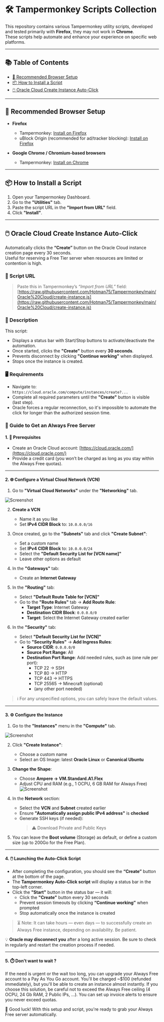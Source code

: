 # 🛠️ Tampermonkey Scripts Collection

This repository contains various Tampermonkey utility scripts, developed and tested primarily with **Firefox**, they may not work in **Chrome**.  
These scripts help automate and enhance your experience on specific web platforms.

---

## 📚 Table of Contents

- [🔧 Recommended Browser Setup](#-recommended-browser-setup)
- [📦 How to Install a Script](#-how-to-install-a-script)
- [🖱️ Oracle Cloud Create Instance Auto-Click](#%EF%B8%8F-oracle-cloud-create-instance-auto-click)

---

## 🔧 Recommended Browser Setup

- **Firefox**  
  - Tampermonkey: [Install on Firefox](https://addons.mozilla.org/fr/firefox/addon/tampermonkey/)  
  - uBlock Origin (recommended for ad/tracker blocking): [Install on Firefox](https://addons.mozilla.org/fr/firefox/addon/ublock-origin/)

- **Google Chrome / Chromium-based browsers**  
  - Tampermonkey: [Install on Chrome](https://chromewebstore.google.com/detail/tampermonkey/dhdgffkkebhmkfjojejmpbldmpobfkfo)

---

## 📦 How to Install a Script

1. Open your Tampermonkey Dashboard.  
2. Go to the **"Utilities"** tab.  
3. Paste the script URL in the **"Import from URL"** field.  
4. Click **"Install"**.

---

## 🖱️ Oracle Cloud Create Instance Auto-Click

Automatically clicks the **“Create”** button on the Oracle Cloud instance creation page every 30 seconds.  
Useful for reserving a Free Tier server when resources are limited or contention is high.

### 🔗 Script URL

> Paste this in Tampermonkey’s *“Import from URL”* field:  
> [https://raw.githubusercontent.com/Hotman75/Tampermonkey/main/Oracle%20Cloud/create-instance.js](https://raw.githubusercontent.com/Hotman75/Tampermonkey/main/Oracle%20Cloud/create-instance.js)

### 📄 Description

This script:

- Displays a status bar with Start/Stop buttons to activate/deactivate the automation.
- Once started, clicks the **"Create"** button every **30 seconds**.
- Prevents disconnect by clicking **"Continue working"** when displayed.
- Stops once the instance is created.

### 🖥️ Requirements

- Navigate to:  
  `https://cloud.oracle.com/compute/instances/create?...`
- Complete all required parameters until the **"Create"** button is visible (last step).
- Oracle forces a regular reconnection, so it's impossible to automate the click for longer than the authorized session time.

### 🧭 Guide to Get an Always Free Server

#### 1. 📝 Prerequisites

- Create an Oracle Cloud account: [https://cloud.oracle.com/](https://cloud.oracle.com/)
- Provide a credit card (you won’t be charged as long as you stay within the Always Free quotas).

---

#### 2. 🌐 Configure a Virtual Cloud Network (VCN)

1. Go to **"Virtual Cloud Networks"** under the **"Networking"** tab.  
   
  ![Screenshot](https://github.com/user-attachments/assets/057fbd90-b3e0-41b3-a05f-a5e89cf7729b)

2. **Create a VCN**  
   - Name it as you like  
   - Set **IPv4 CIDR Block** to: `10.0.0.0/16`

3. Once created, go to the **"Subnets"** tab and click **"Create Subnet"**:  
   - Set a custom name  
   - Set **IPv4 CIDR Block** to: `10.0.0.0/24`  
   - Select the **"Default Security List for [VCN name]"**  
   - Leave other options as default

4. In the **"Gateways"** tab:  
   - Create an **Internet Gateway**

5. In the **"Routing"** tab:  
   - Select **"Default Route Table for [VCN]"**  
   - Go to the **"Route Rules"** tab → **Add Route Rule**:  
     - **Target Type**: Internet Gateway  
     - **Destination CIDR Block**: `0.0.0.0/0`  
     - **Target**: Select the Internet Gateway created earlier

6. In the **"Security"** tab:  
   - Select **"Default Security List for [VCN]"**  
   - Go to **"Security Rules"** → **Add Ingress Rules**:  
     - **Source CIDR**: `0.0.0.0/0`  
     - **Source Port Range**: All  
     - **Destination Port Range**: Add needed rules, such as (one rule per port):  
       - TCP 22 → SSH  
       - TCP 80 → HTTP  
       - TCP 443 → HTTPS  
       - TCP 25565 → Minecraft (optional)
       - (any other port needed)

> ℹ️ For any unspecified options, you can safely leave the default values.

---

#### 3. ⚙️ Configure the Instance

1. Go to the **"Instances"** menu in the **"Compute"** tab.  
   
  ![Screenshot](https://github.com/user-attachments/assets/6a131817-7bfb-4d7d-8ed8-b3748cf339d4)

2. Click **"Create Instance"**:
   - Choose a custom name
   - Select an OS Image: latest **Oracle Linux** or **Canonical Ubuntu**

3. **Change the Shape**:
   - Choose **Ampere → VM.Standard.A1.Flex**  
   - Adjust CPU and RAM (e.g., 1 OCPU, 6 GB RAM for Always Free)  
   ![Screenshot](https://github.com/user-attachments/assets/72af5ff1-ae85-46aa-821f-39a6a7abc141)

4. In the **Network** section:
   - Select the **VCN** and **Subnet** created earlier
   - Ensure **"Automatically assign public IPv4 address"** is **checked**
   - Generate SSH keys (if needed):
     >⚠️ Download Private and Public Keys

5. You can leave the **Boot volume** (Storage) as default, or define a custom size (up to 200Go for the Free Plan).

---

#### 4. 🖱️ Launching the Auto-Click Script

- After completing the configuration, you should see the **“Create”** button at the bottom of the page.
- The **Tampermonkey Auto-Click script** will display a status bar in the top-left corner.
- Click the **"Start"** button in the status bar — it will:
  - Click the **"Create"** button every 30 seconds
  - Prevent session timeouts by clicking **“Continue working”** when prompted
  - Stop automatically once the instance is created

> ⏳ Note: It can take hours — even days — to successfully create an Always Free instance, depending on availability. Be patient.

💡 **Oracle may disconnect you** after a long active session. Be sure to check in regularly and restart the creation process if needed.

---

#### 5. ⏱️ Don't want to wait ?

If the need is urgent or the wait too long, you can upgrade your Always Free account to a Pay As You Go account.
You'll be charged ~$100 (refunded immediately), but you'll be able to create an instance almost instantly.
If you choose this solution, be careful not to exceed the Always Free ceiling (4 OCPU, 24 Gb RAM, 2 Public IPs, ...).
You can set up invoice alerts to ensure you never exceed quotas.

🎉 Good luck! With this setup and script, you're ready to grab your Always Free server automatically.
